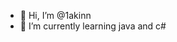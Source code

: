 - 👋 Hi, I’m @1akinn
- 🌱 I’m currently learning java and c#

<!---
1akinn/1akinn is a ✨ special ✨ repository because its `README.md` (this file) appears on your GitHub profile.
You can click the Preview link to take a look at your changes.
--->
